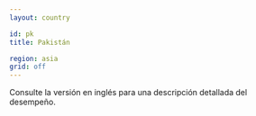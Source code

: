 ```yaml
---
layout: country

id: pk
title: Pakistán

region: asia
grid: off
---
```


Consulte la versión en inglés para una descripción detallada del desempeño.